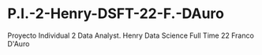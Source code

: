 # P.I.-2-Henry-DSFT-22-F.-DAuro
Proyecto Individual 2 Data Analyst. Henry Data Science Full Time 22 Franco D'Auro
